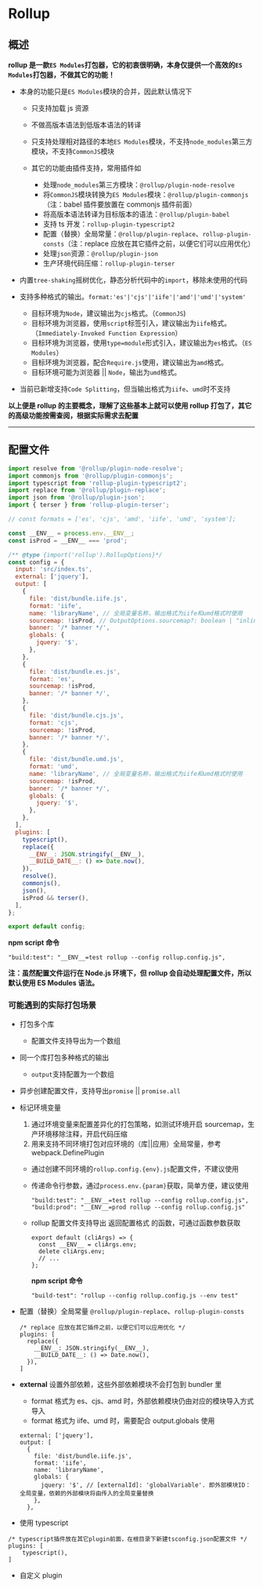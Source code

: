 # Rollup

## 概述

**rollup 是一款`ES Modules`打包器，它的初衷很明确，本身仅提供一个高效的`ES Modules`打包器，不做其它的功能！**

- 本身的功能只是`ES Modules`模块的合并，因此默认情况下

  - 只支持加载 js 资源
  - 不做高版本语法到低版本语法的转译
  - 只支持处理相对路径的本地`ES Modules`模块，不支持`node_modules`第三方模块，不支持`CommonJS`模块

  - 其它的功能由插件支持，常用插件如

    - 处理`node_modules`第三方模块：`@rollup/plugin-node-resolve`
    - 将`CommonJS`模块转换为`ES Modules`模块：`@rollup/plugin-commonjs`（注：babel 插件要放置在 commonjs 插件前面）
    - 将高版本语法转译为目标版本的语法：`@rollup/plugin-babel`
    - 支持 ts 开发：`rollup-plugin-typescript2`
    - 配置（替换）全局常量：`@rollup/plugin-replace`、`rollup-plugin-consts`（注：replace 应放在其它插件之前，以便它们可以应用优化）
    - 处理`json`资源：`@rollup/plugin-json`
    - 生产环境代码压缩：`rollup-plugin-terser`

- 内置`tree-shaking`摇树优化，静态分析代码中的`import`，移除未使用的代码

* 支持多种格式的输出。`format:'es'|'cjs'|'iife'|'amd'|'umd'|'system'`

  - 目标环境为`Node`，建议输出为`cjs`格式。（`CommonJS`)
  - 目标环境为浏览器，使用`script`标签引入，建议输出为`iife`格式。（`Immediately-Invoked Function Expression`）
  - 目标环境为浏览器，使用`type=module`形式引入，建议输出为`es`格式。（`ES Modules`）
  - 目标环境为浏览器，配合`Require.js`使用，建议输出为`amd`格式。
  - 目标环境可能为浏览器 || `Node`，输出为`umd`格式。

* 当前已新增支持`Code Splitting`，但当输出格式为`iife`、`umd`时不支持

**以上便是 rollup 的主要概念，理解了这些基本上就可以使用 rollup 打包了，其它的高级功能按需查阅，根据实际需求去配置**

---

## 配置文件

```js
import resolve from '@rollup/plugin-node-resolve';
import commonjs from '@rollup/plugin-commonjs';
import typescript from 'rollup-plugin-typescript2';
import replace from '@rollup/plugin-replace';
import json from '@rollup/plugin-json';
import { terser } from 'rollup-plugin-terser';

// const formats = ['es', 'cjs', 'amd', 'iife', 'umd', 'system'];

const __ENV__ = process.env.__ENV__;
const isProd = __ENV__ === 'prod';

/** @type {import('rollup').RollupOptions}*/
const config = {
  input: 'src/index.ts',
  external: ['jquery'],
  output: [
    {
      file: 'dist/bundle.iife.js',
      format: 'iife',
      name: 'libraryName', // 全局变量名称，输出格式为iife和umd格式时使用
      sourcemap: !isProd, // OutputOptions.sourcemap?: boolean | "inline" | "hidden"
      banner: '/* banner */',
      globals: {
        jquery: '$',
      },
    },
    {
      file: 'dist/bundle.es.js',
      format: 'es',
      sourcemap: !isProd,
      banner: '/* banner */',
    },
    {
      file: 'dist/bundle.cjs.js',
      format: 'cjs',
      sourcemap: !isProd,
      banner: '/* banner */',
    },
    {
      file: 'dist/bundle.umd.js',
      format: 'umd',
      name: 'libraryName', // 全局变量名称，输出格式为iife和umd格式时使用
      sourcemap: !isProd,
      banner: '/* banner */',
      globals: {
        jquery: '$',
      },
    },
  ],
  plugins: [
    typescript(),
    replace({
      __ENV__: JSON.stringify(__ENV__),
      __BUILD_DATE__: () => Date.now(),
    }),
    resolve(),
    commonjs(),
    json(),
    isProd && terser(),
  ],
};

export default config;
```

**npm script 命令**

```
"build:test": "__ENV__=test rollup --config rollup.config.js",

```

**注：虽然配置文件运行在 Node.js 环境下，但 rollup 会自动处理配置文件，所以默认使用 ES Modules 语法。**

### 可能遇到的实际打包场景

- 打包多个库
  - 配置文件支持导出为一个数组
- 同一个库打包多种格式的输出
  - `output`支持配置为一个数组
- 异步创建配置文件，支持导出`promise` || `promise.all`

- 标记环境变量

  1. 通过环境变量来配置差异化的打包策略，如测试环境开启 sourcemap，生产环境移除注释，开启代码压缩
  2. 用来支持不同环境打包对应环境的（库||应用）全局常量，参考 webpack.DefinePlugin

  - 通过创建不同环境的`rollup.config.{env}.js`配置文件，不建议使用
  - 传递命令行参数，通过`process.env.{param}`获取，简单方便，建议使用

    ```
    "build:test": "__ENV__=test rollup --config rollup.config.js",
    "build:prod": "__ENV__=prod rollup --config rollup.config.js"
    ```

  - rollup 配置文件支持导出 返回配置格式 的函数，可通过函数参数获取

    ```
    export default (cliArgs) => {
      const __ENV__ = cliArgs.env;
      delete cliArgs.env;
      // ...
    };
    ```

    **npm script 命令**

    ```
    "build-test": "rollup --config rollup.config.js --env test"
    ```

- 配置（替换）全局常量 `@rollup/plugin-replace`、`rollup-plugin-consts`

  ```
  /* replace 应放在其它插件之前，以便它们可以应用优化 */
  plugins: [
    replace({
      __ENV__: JSON.stringify(__ENV__),
      __BUILD_DATE__: () => Date.now(),
    }),
  ]
  ```

- **external** 设置外部依赖，这些外部依赖模块不会打包到 bundler 里

  - format 格式为 es、cjs、amd 时，外部依赖模块仍由对应的模块导入方式导入
  - format 格式为 iife、umd 时，需要配合 output.globals 使用

  ```
  external: ['jquery'],
  output: [
    {
      file: 'dist/bundle.iife.js',
      format: 'iife',
      name: 'libraryName',
      globals: {
        jquery: '$', // [externalId]: 'globalVariable'. 即外部模块ID：全局变量，依赖的外部模块将由传入的全局变量替换
      },
    },
  ```

- 使用 typescript

```
/* typescript插件放在其它plugin前面，在根目录下新建tsconfig.json配置文件 */
plugins: [
    typescript(),
]
```

- 自定义 plugin
